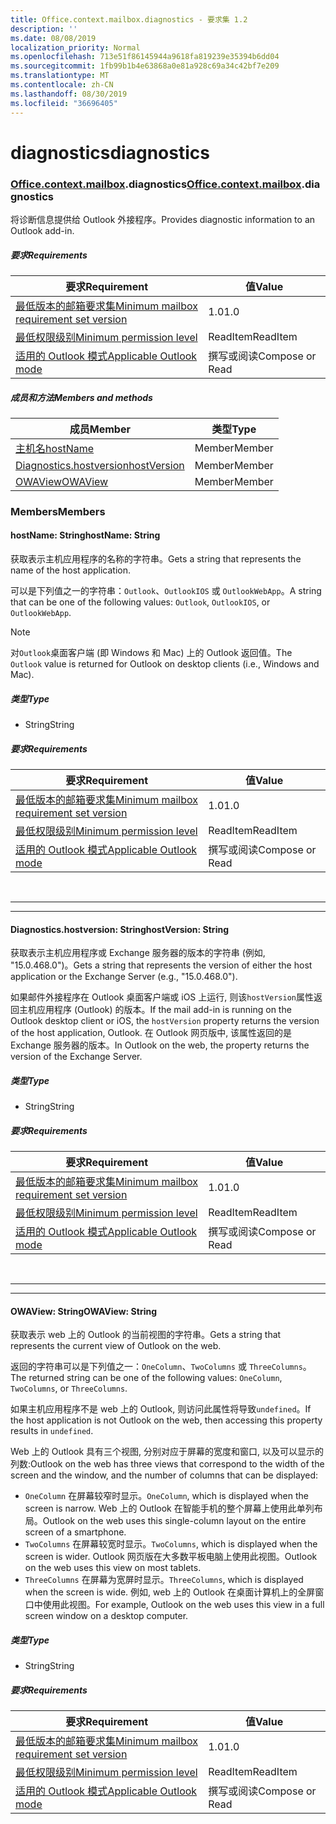 ```yaml
---
title: Office.context.mailbox.diagnostics - 要求集 1.2
description: ''
ms.date: 08/08/2019
localization_priority: Normal
ms.openlocfilehash: 713e51f86145944a9618fa819239e35394b6dd04
ms.sourcegitcommit: 1fb99b1b4e63868a0e81a928c69a34c42bf7e209
ms.translationtype: MT
ms.contentlocale: zh-CN
ms.lasthandoff: 08/30/2019
ms.locfileid: "36696405"
---
```

# <a name="diagnostics"></a><span data-ttu-id="e9c30-102">diagnostics</span><span class="sxs-lookup"><span data-stu-id="e9c30-102">diagnostics</span></span>

### <a name="officeofficemdcontextofficecontextmdmailboxofficecontextmailboxmddiagnostics"></a><span data-ttu-id="e9c30-103">[Office](Office.md)[.context](Office.context.md)[.mailbox](Office.context.mailbox.md).diagnostics</span><span class="sxs-lookup"><span data-stu-id="e9c30-103">[Office](Office.md)[.context](Office.context.md)[.mailbox](Office.context.mailbox.md).diagnostics</span></span>

<span data-ttu-id="e9c30-104">将诊断信息提供给 Outlook 外接程序。</span><span class="sxs-lookup"><span data-stu-id="e9c30-104">Provides diagnostic information to an Outlook add-in.</span></span>

##### <a name="requirements"></a><span data-ttu-id="e9c30-105">要求</span><span class="sxs-lookup"><span data-stu-id="e9c30-105">Requirements</span></span>

|<span data-ttu-id="e9c30-106">要求</span><span class="sxs-lookup"><span data-stu-id="e9c30-106">Requirement</span></span>| <span data-ttu-id="e9c30-107">值</span><span class="sxs-lookup"><span data-stu-id="e9c30-107">Value</span></span>|
|---|---|
|[<span data-ttu-id="e9c30-108">最低版本的邮箱要求集</span><span class="sxs-lookup"><span data-stu-id="e9c30-108">Minimum mailbox requirement set version</span></span>](/office/dev/add-ins/reference/requirement-sets/outlook-api-requirement-sets)| <span data-ttu-id="e9c30-109">1.0</span><span class="sxs-lookup"><span data-stu-id="e9c30-109">1.0</span></span>|
|[<span data-ttu-id="e9c30-110">最低权限级别</span><span class="sxs-lookup"><span data-stu-id="e9c30-110">Minimum permission level</span></span>](/outlook/add-ins/understanding-outlook-add-in-permissions)| <span data-ttu-id="e9c30-111">ReadItem</span><span class="sxs-lookup"><span data-stu-id="e9c30-111">ReadItem</span></span>|
|[<span data-ttu-id="e9c30-112">适用的 Outlook 模式</span><span class="sxs-lookup"><span data-stu-id="e9c30-112">Applicable Outlook mode</span></span>](/outlook/add-ins/#extension-points)| <span data-ttu-id="e9c30-113">撰写或阅读</span><span class="sxs-lookup"><span data-stu-id="e9c30-113">Compose or Read</span></span>|

##### <a name="members-and-methods"></a><span data-ttu-id="e9c30-114">成员和方法</span><span class="sxs-lookup"><span data-stu-id="e9c30-114">Members and methods</span></span>

| <span data-ttu-id="e9c30-115">成员</span><span class="sxs-lookup"><span data-stu-id="e9c30-115">Member</span></span> | <span data-ttu-id="e9c30-116">类型</span><span class="sxs-lookup"><span data-stu-id="e9c30-116">Type</span></span> |
|--------|------|
| [<span data-ttu-id="e9c30-117">主机名</span><span class="sxs-lookup"><span data-stu-id="e9c30-117">hostName</span></span>](#hostname-string) | <span data-ttu-id="e9c30-118">Member</span><span class="sxs-lookup"><span data-stu-id="e9c30-118">Member</span></span> |
| [<span data-ttu-id="e9c30-119">Diagnostics.hostversion</span><span class="sxs-lookup"><span data-stu-id="e9c30-119">hostVersion</span></span>](#hostversion-string) | <span data-ttu-id="e9c30-120">Member</span><span class="sxs-lookup"><span data-stu-id="e9c30-120">Member</span></span> |
| [<span data-ttu-id="e9c30-121">OWAView</span><span class="sxs-lookup"><span data-stu-id="e9c30-121">OWAView</span></span>](#owaview-string) | <span data-ttu-id="e9c30-122">Member</span><span class="sxs-lookup"><span data-stu-id="e9c30-122">Member</span></span> |

### <a name="members"></a><span data-ttu-id="e9c30-123">Members</span><span class="sxs-lookup"><span data-stu-id="e9c30-123">Members</span></span>

#### <a name="hostname-string"></a><span data-ttu-id="e9c30-124">hostName: String</span><span class="sxs-lookup"><span data-stu-id="e9c30-124">hostName: String</span></span>

<span data-ttu-id="e9c30-125">获取表示主机应用程序的名称的字符串。</span><span class="sxs-lookup"><span data-stu-id="e9c30-125">Gets a string that represents the name of the host application.</span></span>

<span data-ttu-id="e9c30-126">可以是下列值之一的字符串：`Outlook`、`OutlookIOS` 或 `OutlookWebApp`。</span><span class="sxs-lookup"><span data-stu-id="e9c30-126">A string that can be one of the following values: `Outlook`, `OutlookIOS`, or `OutlookWebApp`.</span></span>

> [!NOTE]
> <span data-ttu-id="e9c30-127">对`Outlook`桌面客户端 (即 Windows 和 Mac) 上的 Outlook 返回值。</span><span class="sxs-lookup"><span data-stu-id="e9c30-127">The `Outlook` value is returned for Outlook on desktop clients (i.e., Windows and Mac).</span></span>

##### <a name="type"></a><span data-ttu-id="e9c30-128">类型</span><span class="sxs-lookup"><span data-stu-id="e9c30-128">Type</span></span>

*   <span data-ttu-id="e9c30-129">String</span><span class="sxs-lookup"><span data-stu-id="e9c30-129">String</span></span>

##### <a name="requirements"></a><span data-ttu-id="e9c30-130">要求</span><span class="sxs-lookup"><span data-stu-id="e9c30-130">Requirements</span></span>

|<span data-ttu-id="e9c30-131">要求</span><span class="sxs-lookup"><span data-stu-id="e9c30-131">Requirement</span></span>| <span data-ttu-id="e9c30-132">值</span><span class="sxs-lookup"><span data-stu-id="e9c30-132">Value</span></span>|
|---|---|
|[<span data-ttu-id="e9c30-133">最低版本的邮箱要求集</span><span class="sxs-lookup"><span data-stu-id="e9c30-133">Minimum mailbox requirement set version</span></span>](/office/dev/add-ins/reference/requirement-sets/outlook-api-requirement-sets)| <span data-ttu-id="e9c30-134">1.0</span><span class="sxs-lookup"><span data-stu-id="e9c30-134">1.0</span></span>|
|[<span data-ttu-id="e9c30-135">最低权限级别</span><span class="sxs-lookup"><span data-stu-id="e9c30-135">Minimum permission level</span></span>](/outlook/add-ins/understanding-outlook-add-in-permissions)| <span data-ttu-id="e9c30-136">ReadItem</span><span class="sxs-lookup"><span data-stu-id="e9c30-136">ReadItem</span></span>|
|[<span data-ttu-id="e9c30-137">适用的 Outlook 模式</span><span class="sxs-lookup"><span data-stu-id="e9c30-137">Applicable Outlook mode</span></span>](/outlook/add-ins/#extension-points)| <span data-ttu-id="e9c30-138">撰写或阅读</span><span class="sxs-lookup"><span data-stu-id="e9c30-138">Compose or Read</span></span>|

<br>

---
---

#### <a name="hostversion-string"></a><span data-ttu-id="e9c30-139">Diagnostics.hostversion: String</span><span class="sxs-lookup"><span data-stu-id="e9c30-139">hostVersion: String</span></span>

<span data-ttu-id="e9c30-140">获取表示主机应用程序或 Exchange 服务器的版本的字符串 (例如, "15.0.468.0")。</span><span class="sxs-lookup"><span data-stu-id="e9c30-140">Gets a string that represents the version of either the host application or the Exchange Server (e.g., "15.0.468.0").</span></span>

<span data-ttu-id="e9c30-141">如果邮件外接程序在 Outlook 桌面客户端或 iOS 上运行, 则该`hostVersion`属性返回主机应用程序 (Outlook) 的版本。</span><span class="sxs-lookup"><span data-stu-id="e9c30-141">If the mail add-in is running on the Outlook desktop client or iOS, the `hostVersion` property returns the version of the host application, Outlook.</span></span> <span data-ttu-id="e9c30-142">在 Outlook 网页版中, 该属性返回的是 Exchange 服务器的版本。</span><span class="sxs-lookup"><span data-stu-id="e9c30-142">In Outlook on the web, the property returns the version of the Exchange Server.</span></span>

##### <a name="type"></a><span data-ttu-id="e9c30-143">类型</span><span class="sxs-lookup"><span data-stu-id="e9c30-143">Type</span></span>

*   <span data-ttu-id="e9c30-144">String</span><span class="sxs-lookup"><span data-stu-id="e9c30-144">String</span></span>

##### <a name="requirements"></a><span data-ttu-id="e9c30-145">要求</span><span class="sxs-lookup"><span data-stu-id="e9c30-145">Requirements</span></span>

|<span data-ttu-id="e9c30-146">要求</span><span class="sxs-lookup"><span data-stu-id="e9c30-146">Requirement</span></span>| <span data-ttu-id="e9c30-147">值</span><span class="sxs-lookup"><span data-stu-id="e9c30-147">Value</span></span>|
|---|---|
|[<span data-ttu-id="e9c30-148">最低版本的邮箱要求集</span><span class="sxs-lookup"><span data-stu-id="e9c30-148">Minimum mailbox requirement set version</span></span>](/office/dev/add-ins/reference/requirement-sets/outlook-api-requirement-sets)| <span data-ttu-id="e9c30-149">1.0</span><span class="sxs-lookup"><span data-stu-id="e9c30-149">1.0</span></span>|
|[<span data-ttu-id="e9c30-150">最低权限级别</span><span class="sxs-lookup"><span data-stu-id="e9c30-150">Minimum permission level</span></span>](/outlook/add-ins/understanding-outlook-add-in-permissions)| <span data-ttu-id="e9c30-151">ReadItem</span><span class="sxs-lookup"><span data-stu-id="e9c30-151">ReadItem</span></span>|
|[<span data-ttu-id="e9c30-152">适用的 Outlook 模式</span><span class="sxs-lookup"><span data-stu-id="e9c30-152">Applicable Outlook mode</span></span>](/outlook/add-ins/#extension-points)| <span data-ttu-id="e9c30-153">撰写或阅读</span><span class="sxs-lookup"><span data-stu-id="e9c30-153">Compose or Read</span></span>|

<br>

---
---

#### <a name="owaview-string"></a><span data-ttu-id="e9c30-154">OWAView: String</span><span class="sxs-lookup"><span data-stu-id="e9c30-154">OWAView: String</span></span>

<span data-ttu-id="e9c30-155">获取表示 web 上的 Outlook 的当前视图的字符串。</span><span class="sxs-lookup"><span data-stu-id="e9c30-155">Gets a string that represents the current view of Outlook on the web.</span></span>

<span data-ttu-id="e9c30-156">返回的字符串可以是下列值之一：`OneColumn`、`TwoColumns` 或 `ThreeColumns`。</span><span class="sxs-lookup"><span data-stu-id="e9c30-156">The returned string can be one of the following values: `OneColumn`, `TwoColumns`, or `ThreeColumns`.</span></span>

<span data-ttu-id="e9c30-157">如果主机应用程序不是 web 上的 Outlook, 则访问此属性将导致`undefined`。</span><span class="sxs-lookup"><span data-stu-id="e9c30-157">If the host application is not Outlook on the web, then accessing this property results in `undefined`.</span></span>

<span data-ttu-id="e9c30-158">Web 上的 Outlook 具有三个视图, 分别对应于屏幕的宽度和窗口, 以及可以显示的列数:</span><span class="sxs-lookup"><span data-stu-id="e9c30-158">Outlook on the web has three views that correspond to the width of the screen and the window, and the number of columns that can be displayed:</span></span>

*   <span data-ttu-id="e9c30-159">`OneColumn` 在屏幕较窄时显示。</span><span class="sxs-lookup"><span data-stu-id="e9c30-159">`OneColumn`, which is displayed when the screen is narrow.</span></span> <span data-ttu-id="e9c30-160">Web 上的 Outlook 在智能手机的整个屏幕上使用此单列布局。</span><span class="sxs-lookup"><span data-stu-id="e9c30-160">Outlook on the web uses this single-column layout on the entire screen of a smartphone.</span></span>
*   <span data-ttu-id="e9c30-161">`TwoColumns` 在屏幕较宽时显示。</span><span class="sxs-lookup"><span data-stu-id="e9c30-161">`TwoColumns`, which is displayed when the screen is wider.</span></span> <span data-ttu-id="e9c30-162">Outlook 网页版在大多数平板电脑上使用此视图。</span><span class="sxs-lookup"><span data-stu-id="e9c30-162">Outlook on the web uses this view on most tablets.</span></span>
*   <span data-ttu-id="e9c30-163">`ThreeColumns` 在屏幕为宽屏时显示。</span><span class="sxs-lookup"><span data-stu-id="e9c30-163">`ThreeColumns`, which is displayed when the screen is wide.</span></span> <span data-ttu-id="e9c30-164">例如, web 上的 Outlook 在桌面计算机上的全屏窗口中使用此视图。</span><span class="sxs-lookup"><span data-stu-id="e9c30-164">For example, Outlook on the web uses this view in a full screen window on a desktop computer.</span></span>

##### <a name="type"></a><span data-ttu-id="e9c30-165">类型</span><span class="sxs-lookup"><span data-stu-id="e9c30-165">Type</span></span>

*   <span data-ttu-id="e9c30-166">String</span><span class="sxs-lookup"><span data-stu-id="e9c30-166">String</span></span>

##### <a name="requirements"></a><span data-ttu-id="e9c30-167">要求</span><span class="sxs-lookup"><span data-stu-id="e9c30-167">Requirements</span></span>

|<span data-ttu-id="e9c30-168">要求</span><span class="sxs-lookup"><span data-stu-id="e9c30-168">Requirement</span></span>| <span data-ttu-id="e9c30-169">值</span><span class="sxs-lookup"><span data-stu-id="e9c30-169">Value</span></span>|
|---|---|
|[<span data-ttu-id="e9c30-170">最低版本的邮箱要求集</span><span class="sxs-lookup"><span data-stu-id="e9c30-170">Minimum mailbox requirement set version</span></span>](/office/dev/add-ins/reference/requirement-sets/outlook-api-requirement-sets)| <span data-ttu-id="e9c30-171">1.0</span><span class="sxs-lookup"><span data-stu-id="e9c30-171">1.0</span></span>|
|[<span data-ttu-id="e9c30-172">最低权限级别</span><span class="sxs-lookup"><span data-stu-id="e9c30-172">Minimum permission level</span></span>](/outlook/add-ins/understanding-outlook-add-in-permissions)| <span data-ttu-id="e9c30-173">ReadItem</span><span class="sxs-lookup"><span data-stu-id="e9c30-173">ReadItem</span></span>|
|[<span data-ttu-id="e9c30-174">适用的 Outlook 模式</span><span class="sxs-lookup"><span data-stu-id="e9c30-174">Applicable Outlook mode</span></span>](/outlook/add-ins/#extension-points)| <span data-ttu-id="e9c30-175">撰写或阅读</span><span class="sxs-lookup"><span data-stu-id="e9c30-175">Compose or Read</span></span>|
